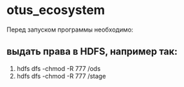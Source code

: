 # otus_ecosystem
Перед запуском программы  необходимо:

## выдать права в HDFS, например так:   
1. hdfs dfs -chmod -R 777 /ods
2. hdfs dfs -chmod -R 777 /stage
